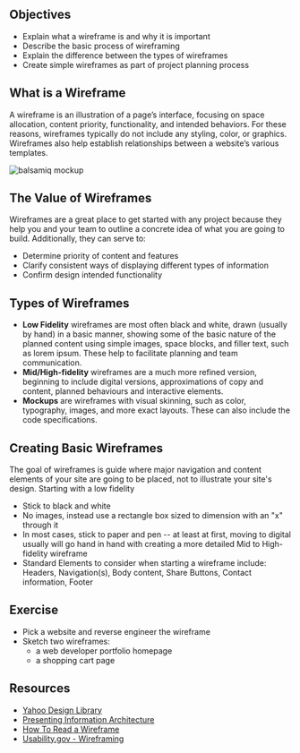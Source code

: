 ## Objectives
- Explain what a wireframe is and why it is important
- Describe the basic process of wireframing
- Explain the difference between the types of wireframes
- Create simple wireframes as part of project planning process

## What is a Wireframe
A wireframe is an illustration of a page’s interface, focusing on space allocation, content priority, functionality, and intended behaviors. For these reasons, wireframes typically do not include any styling, color, or graphics. Wireframes also help establish relationships between a website’s various templates.

![balsamiq mockup](https://media.balsamiq.com/img/examples/mytunez-sketch.png)
## The Value of Wireframes
Wireframes are a great place to get started with any project because they help you and your team to outline a concrete idea of what you are going to build. Additionally, they can serve to:
- Determine priority of content and features
- Clarify consistent ways of displaying different types of information
- Confirm design intended functionality

## Types of Wireframes
- **Low Fidelity** wireframes are most often black and white, drawn (usually by hand) in a basic manner, showing some of the basic nature of the planned content using simple images, space blocks, and filler text, such as lorem ipsum. These help to facilitate planning and team communication.
- **Mid/High-fidelity** wireframes are a much more refined version, beginning to include digital versions, approximations of copy and content, planned behaviours and interactive elements.
- **Mockups** are wireframes with visual skinning, such as color, typography, images, and more exact layouts. These can also include the code specifications.

## Creating Basic Wireframes
The goal of wireframes is guide where major navigation and content elements of your site are going to be placed, not to illustrate your site's design. Starting with a low fidelity
- Stick to black and white
- No images, instead use a rectangle box sized to dimension with an "x" through it
- In most cases, stick to paper and pen -- at least at first, moving to digital usually will go hand in hand with creating a more detailed Mid to High-fidelity wireframe
- Standard Elements to consider when starting a wireframe include: Headers, Navigation(s), Body content, Share Buttons, Contact information, Footer

## Exercise
- Pick a website and reverse engineer the wireframe
- Sketch two wireframes:
  - a web developer portfolio homepage
  - a shopping cart page


## Resources
- [Yahoo Design Library](https://developer.yahoo.com/ypatterns/)
- [Presenting Information Architecture](http://webstyleguide.com/wsg3/3-information-architecture/4-presenting-information.html)
- [How To Read a Wireframe](http://blog.fuzzymath.com/wp-content/uploads/2011/07/Fuzzy-Math-How-to-read-a-wireframe.pdf)
- [Usability.gov - Wireframing](https://www.usability.gov/how-to-and-tools/methods/wireframing.html)
